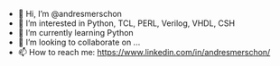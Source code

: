 - 👋 Hi, I’m @andresmerschon
- 👀 I’m interested in Python, TCL, PERL, Verilog, VHDL, CSH
- 🌱 I’m currently learning Python
- 💞️ I’m looking to collaborate on ...
- 📫 How to reach me: https://www.linkedin.com/in/andresmerschon/

<!---
andresmerschon/andresmerschon is a ✨ special ✨ repository because its `README.md` (this file) appears on your GitHub profile.
You can click the Preview link to take a look at your changes.
--->
